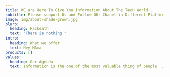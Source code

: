 ```yaml
---
title: WE are Here To Give You Information About The TecH World..
subtitle: Please support Us and Follow OUr Chanel in Different Platform..
image: img/about-shade-grown.jpg
blurb:
  heading: Hackeath
  text: "There is nothing "
intro:
  heading: What we offer
  text: Hey MAma
products: []
values:
  heading: Our Agenda
  text: Information is the one of the most valuable thing of people  .
---
```

